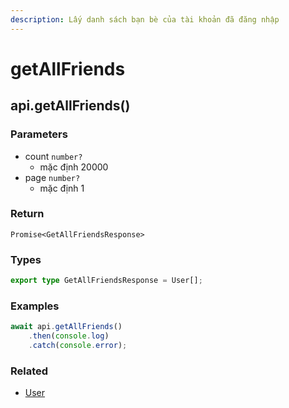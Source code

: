 ```yaml
---
description: Lấy danh sách bạn bè của tài khoản đã đăng nhập
---
```


# getAllFriends

## api.getAllFriends()

### Parameters

* count `number?`
  * mặc định 20000
* page `number?`
  * mặc định 1

### Return

`Promise<GetAllFriendsResponse>`

### Types

```typescript
export type GetAllFriendsResponse = User[];
```

### Examples

```typescript
await api.getAllFriends()
    .then(console.log)
    .catch(console.error);
```

### Related

* [User](../models/user)

